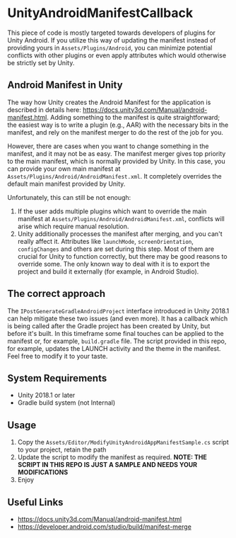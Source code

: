 # UnityAndroidManifestCallback
This piece of code is mostly targeted towards developers of plugins for Unity Android. If you utilize this way of updating the manifest instead of providing yours in `Assets/Plugins/Android`, you can minimize potential conflicts with other plugins or even apply attributes which would otherwise be strictly set by Unity.

## Android Manifest in Unity
The way how Unity creates the Android Manifest for the application is described in details here: https://docs.unity3d.com/Manual/android-manifest.html.
Adding something to the manifest is quite straightforward; the easiest way is to write a plugin (e.g., AAR) with the necessary bits in the manifest, and rely on the manifest merger to do the rest of the job for you.

However, there are cases when you want to change something in the manifest, and it may not be as easy. The manifest merger gives top priority to the main manifest, which is normally provided by Unity.
In this case, you can provide your own main manifest at `Assets/Plugins/Android/AndroidManifest.xml`. It completely overrides the default main manifest provided by Unity.

Unfortunately, this can still be not enough:
1.	If the user adds multiple plugins which want to override the main manifest at `Assets/Plugins/Android/AndroidManifest.xml`, conflicts will arise which require manual resolution.
2.	Unity additionally processes the manifest after merging, and you can't really affect it. Attributes like `launchMode`, `screenOrientation`, `configChanges` and others are set during this step. Most of them are crucial for Unity to function correctly, but there may be good reasons to override some. The only known way to deal with it is to export the project and build it externally (for example, in Android Studio).

## The correct approach
The `IPostGenerateGradleAndroidProject` interface introduced in Unity 2018.1 can help mitigate these two issues (and even more). It has a callback which is being called after the Gradle project has been created by Unity, but before it's built. In this timeframe some final touches can be applied to the manifest or, for example, `build.gradle` file.
The script provided in this repo, for example, updates the LAUNCH activity and the theme in the manifest. Feel free to modify it to your taste.

## System Requirements
-	Unity 2018.1 or later
-	Gradle build system (not Internal)

## Usage
1.	Copy the `Assets/Editor/ModifyUnityAndroidAppManifestSample.cs` script to your project, retain the path
2.	Update the script to modify the manifest as required. **NOTE: THE SCRIPT IN THIS REPO IS JUST A SAMPLE AND NEEDS YOUR MODIFICATIONS**
3.	Enjoy

## Useful Links
-	https://docs.unity3d.com/Manual/android-manifest.html
-	https://developer.android.com/studio/build/manifest-merge
